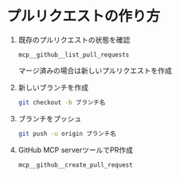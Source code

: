 # プルリクエストの作り方
1. 既存のプルリクエストの状態を確認
   ```
   mcp__github__list_pull_requests
   ```
   マージ済みの場合は新しいプルリクエストを作成

2. 新しいブランチを作成
   ```bash
   git checkout -b ブランチ名
   ```

3. ブランチをプッシュ
   ```bash
   git push -u origin ブランチ名
   ```

4. GitHub MCP serverツールでPR作成
   ```
   mcp__github__create_pull_request
   ```